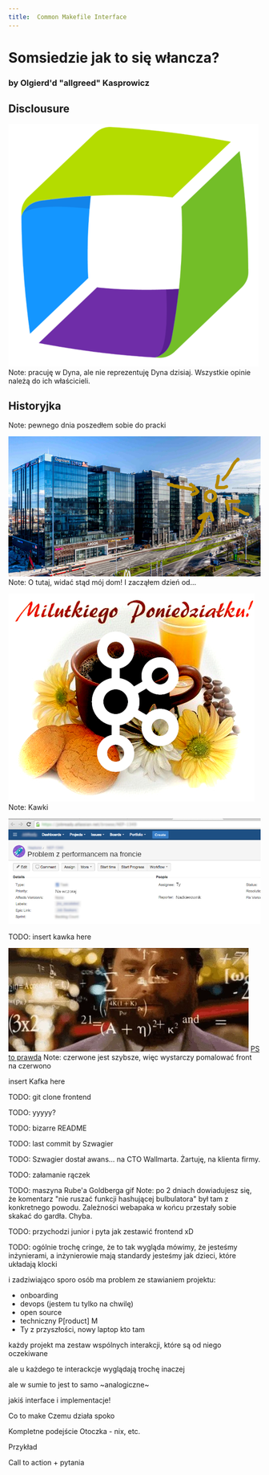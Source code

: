 ```yaml
---
title:  Common Makefile Interface
---
```

# Somsiedzie jak to się włancza?
### by Olgierd'd "allgreed" Kasprowicz

<!--v-->

## Disclousure
![](./img/pracka-logo.png)
Note: pracuję w Dyna, ale nie reprezentuję Dyna dzisiaj. Wszystkie opinie należą do ich właścicieli.
<!--s-->

## Historyjka
Note: pewnego dnia poszedłem sobie do pracki

<!--v-->
![](./img/pracka-budynek.jpg)
Note: O tutaj, widać stąd mój dom! I zacząłem dzień od...

<!--v-->
![](./img/kafka.jpg)
Note: Kawki

<!--v-->
![](./img/jira.png)

TODO: insert kawka here

<!--v-->
![](./img/math.gif)
[PS to prawda](https://www.quora.com/Which-color-of-light-moves-fast-red-or-violet)
Note: czerwone jest szybsze, więc wystarczy pomalować front na czerwono

insert Kafka here

<!--v-->

TODO: git clone frontend

<!--v-->

TODO: yyyyy?

<!--v-->

TODO: bizarre README

<!--v-->

TODO: last commit by Szwagier

<!--v-->

TODO: Szwagier dostał awans... na CTO Wallmarta. Żartuję, na klienta firmy.

<!--v-->

TODO: załamanie rączek

<!--v-->
TODO: maszyna Rube'a Goldberga gif
Note: po 2 dniach dowiadujesz się, że komentarz "nie ruszać funkcji hashującej bulbulatora" był tam z konkretnego powodu. Zależności webapaka w końcu przestały sobie skakać do gardła. Chyba.

<!--v-->
TODO: przychodzi junior i pyta jak zestawić frontend xD

<!--s-->

TODO: ogólnie trochę cringe, że to tak wygląda
mówimy, że jesteśmy inżynierami, a inżynierowie mają standardy
jesteśmy jak dzieci, które układają klocki

i zadziwiająco sporo osób ma problem ze stawianiem projektu:
- onboarding
- devops (jestem tu tylko na chwilę)
- open source
- techniczny P[roduct] M
- Ty z przyszłości, nowy laptop kto tam

<!--s-->

każdy projekt ma zestaw wspólnych interakcji, które są od niego oczekiwane

ale u każdego te interackcje wyglądają trochę inaczej

ale w sumie to jest to samo ~analogiczne~

jakiś interface i implementacje!

<!--s-->
Co to make
Czemu działa spoko

<!--s-->
Kompletne podejście
Otoczka - nix, etc.

<!--s-->
Przykład

<!--s-->
Call to action + pytania
